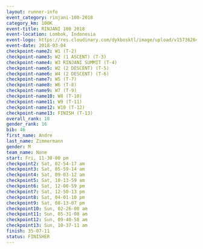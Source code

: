 ```yaml
---
layout: runner-info 
event_category: rinjani-100-2018 
category_km: 100K 
event-title: RINJANI 100 2018 
event-location: Lombok, Indonesia 
event-logo: https://res.cloudinary.com/dykbosktl/image/upload/v1573626435/Logo/Rinjani_eoufbh.png 
event-date: 2018-03-04 
checkpoint-name2: W1 (T-2) 
checkpoint-name3: W2 (1 ASCENT) (T-3) 
checkpoint-name4: W3 RINJANI SUMMIT (T-4) 
checkpoint-name5: W2 (2 DESCENT) (T-5) 
checkpoint-name6: W4 (2 DESCENT) (T-6) 
checkpoint-name7: W5 (T-7) 
checkpoint-name8: W6 (T-8) 
checkpoint-name9: W7 (T-9) 
checkpoint-name10: W8 (T-10) 
checkpoint-name11: W9 (T-11) 
checkpoint-name12: W10 (T-12) 
checkpoint-name13: FINISH (T-13) 
overall_rank: 18
gender_rank: 16
bib: 46
first_name: Andre
last_name: Zimmermann
gender: M
team_name: None
start: Fri, 11-30-00 pm
checkpoint2: Sat, 02-54-17 am
checkpoint3: Sat, 05-59-14 am
checkpoint4: Sat, 09-03-12 am
checkpoint5: Sat, 10-13-59 am
checkpoint6: Sat, 12-00-59 pm
checkpoint7: Sat, 12-50-13 pm
checkpoint8: Sat, 04-01-10 pm
checkpoint9: Sat, 08-13-07 pm
checkpoint10: Sun, 02-26-00 am
checkpoint11: Sun, 05-31-08 am
checkpoint12: Sun, 09-40-58 am
checkpoint13: Sun, 10-37-11 am
finish: 35-07-11
status: FINISHER
---
```

